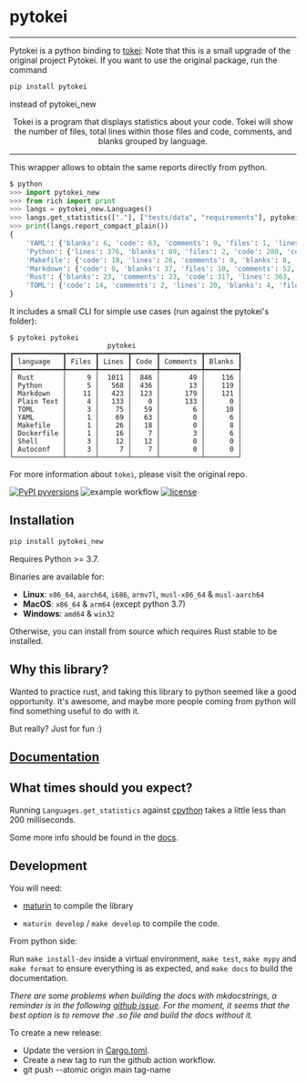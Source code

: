 # pytokei
---
Pytokei is a python binding to [tokei](https://github.com/XAMPPRocky/tokei):
Note that this is a small upgrade of the original project Pytokei. If you want to use the original package, run the command 
```python 
pip install pytokei
```
instead of pytokei_new

<p align="center">
    Tokei is a program that displays statistics about your code. Tokei will show the number of files, total lines within those files and code, comments, and blanks grouped by language.
</p>

--- 

This wrapper allows to obtain the same reports directly from python.

```python
$ python
>>> import pytokei_new
>>> from rich import print
>>> langs = pytokei_new.Languages()
>>> langs.get_statistics(["."], ["tests/data", "requirements"], pytokei_new.Config()) # Use ['all'] in place of ignore to load default ignore file methods
>>> print(langs.report_compact_plain())
{
    'YAML': {'blanks': 6, 'code': 63, 'comments': 0, 'files': 1, 'lines': 69},
    'Python': {'lines': 376, 'blanks': 89, 'files': 2, 'code': 280, 'comments': 7},
    'Makefile': {'code': 18, 'lines': 26, 'comments': 0, 'blanks': 8, 'files': 1},
    'Markdown': {'code': 0, 'blanks': 37, 'files': 10, 'comments': 52, 'lines': 89},
    'Rust': {'blanks': 23, 'comments': 23, 'code': 317, 'lines': 363, 'files': 7},
    'TOML': {'code': 14, 'comments': 2, 'lines': 20, 'blanks': 4, 'files': 2}
}
```

It includes a small CLI for simple use cases (run against the pytokei's folder):

```console
$ pytokei pytokei
                        pytokei                         
┏━━━━━━━━━━━━┳━━━━━━━┳━━━━━━━┳━━━━━━┳━━━━━━━━━━┳━━━━━━━━┓
┃ language   ┃ Files ┃ Lines ┃ Code ┃ Comments ┃ Blanks ┃
┡━━━━━━━━━━━━╇━━━━━━━╇━━━━━━━╇━━━━━━╇━━━━━━━━━━╇━━━━━━━━┩
│ Rust       │     9 │  1011 │  846 │       49 │    116 │
│ Python     │     5 │   568 │  436 │       13 │    119 │
│ Markdown   │    11 │   423 │  123 │      179 │    121 │
│ Plain Text │     4 │   133 │    0 │      133 │      0 │
│ TOML       │     3 │    75 │   59 │        6 │     10 │
│ YAML       │     1 │    69 │   63 │        0 │      6 │
│ Makefile   │     1 │    26 │   18 │        0 │      8 │
│ Dockerfile │     1 │    16 │    7 │        3 │      6 │
│ Shell      │     3 │    12 │   12 │        0 │      0 │
│ Autoconf   │     3 │     7 │    7 │        0 │      0 │
└────────────┴───────┴───────┴──────┴──────────┴────────┘
```

For more information about `tokei`, please visit the original repo.

[![PyPI pyversions](https://img.shields.io/pypi/pyversions/pytokei.svg)](https://pypi.org/project/pytokei/)
![example workflow](https://github.com/plaguss/pytokei/actions/workflows/ci.yml/badge.svg)
[![license](https://img.shields.io/github/license/plaguss/pytokei.svg)](https://github.com/plaguss/pytokei/blob/main/LICENSE)


## Installation

```bash
pip install pytokei_new
```

Requires Python >= 3.7.

Binaries are available for:

* **Linux**: `x86_64`, `aarch64`, `i686`, `armv7l`, `musl-x86_64` & `musl-aarch64`
* **MacOS**: `x86_64` & `arm64` (except python 3.7)
* **Windows**: `amd64` & `win32`

Otherwise, you can install from source which requires Rust stable to be installed.

## Why this library?

Wanted to practice rust, and taking this library to python seemed like a good opportunity. It's awesome, and maybe more people coming from python will find something useful to do with it.

But really? Just for fun :)

## [Documentation](https://plaguss.github.io/pytokei/)

## What times should you expect?

Running `Languages.get_statistics` against [cpython](https://github.com/python/cpython) takes a little less than 200 milliseconds.

Some more info should be found in the [docs](https://plaguss.github.io/pytokei/#time-comparison-tokei-and-pytokei).

## Development

You will need:

- [maturin](https://www.maturin.rs/installation.html) to compile the library

- `maturin develop` / `make develop` to compile the code.

From python side:

Run `make install-dev` inside a virtual environment, `make test`, `make mypy` and `make format` to ensure everything is as expected, and `make docs` to build the documentation.

*There are some problems when building the docs with mkdocstrings, a reminder is in the following [github issue](https://github.com/mkdocstrings/mkdocstrings/issues/404). For the moment, it seems that the best option is to remove the .so file and build the docs without it.*

To create a new release:

- Update the version in [Cargo.toml](./Cargo.toml).
- Create a new tag to run the github action workflow.
- git push --atomic origin main tag-name 